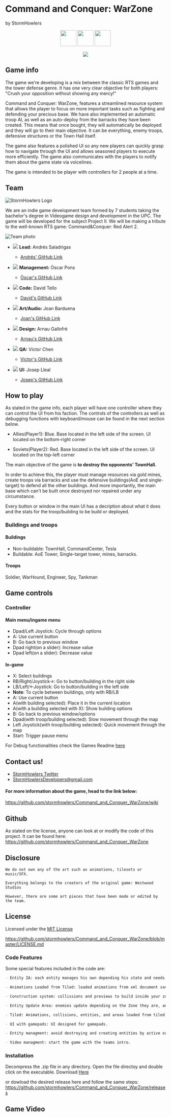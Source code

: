 # Command and Conquer: WarZone 
by StormHowlers

<p align="center">
  <img  src="https://raw.githubusercontent.com/Scarzard/StormHowlers/Wiki/Wiki%20Images/Home%20Page/goldstar.png" width="50">
  <img  src="https://raw.githubusercontent.com/Scarzard/StormHowlers/Wiki/Wiki%20Images/Home%20Page/goldstar.png" width="50">
  <img  src="https://raw.githubusercontent.com/Scarzard/StormHowlers/Wiki/Wiki%20Images/Home%20Page/goldstar.png" width="50">
</p>

<p align="center">
  <img src="https://raw.githubusercontent.com/stormhowlers/Command_and_Conquer_WarZone/master/Base/Game/gui/gme%20logo.png" >
</p>


## Game info

The game we're developing is a mix between the classic RTS games and the tower defense genre.
It has one very clear objective for both players: "Crush your opposition without showing any mercy!"

Command and Conquer: WarZone, features a streamlined resource system that allows the player to focus on more important tasks such as fighting and defending your precious base.
We have also implemented an automatic troop AI, as well as an auto-deploy from the barracks they have been created. 
This means that once bought, they will automatically be deployed and they will go to their main objective. 
It can be everything, enemy troops, defensive structures or the Town Hall itself.

The game also features a polished UI so any new players can quickly grasp how to navigate through the UI and allows seasoned players to execute more efficiently.
The game also communicates with the players to notify them about the game state via voicelines.

The game is intended to be player with controllers for 2 people at a time. 

## Team

![StormHowlers Logo](https://raw.githubusercontent.com/Scarzard/StormHowlers/Wiki/Wiki%20Images/Home%20Page/stormhowlers%20with%20catchphrase.png)

We are an indie game development team formed by 7 students taking the bachelor's degree in Videogame design and development in the UPC.
The game will be developed for the subject Project II. We will be making a tribute to the well-known RTS game: Command&Conquer: Red Alert 2.


![Team photo](https://raw.githubusercontent.com/Scarzard/StormHowlers/Wiki/Wiki%20Images/Home%20Page/team_photo.jpeg)

- ![](https://raw.githubusercontent.com/Scarzard/StormHowlers/Wiki/Wiki%20Images/Home%20Page/COMMANDO.png) **Lead:** Andrés Saladrigas
   - [Andrés' GitHub Link](https://github.com/TheArzhel)
   
- ![](https://raw.githubusercontent.com/Scarzard/StormHowlers/Wiki/Wiki%20Images/Home%20Page/SPY.png) **Management:** Òscar Pons
   - [Òscar's GitHub Link](https://github.com/ponspack9)
   
- ![](https://raw.githubusercontent.com/Scarzard/StormHowlers/Wiki/Wiki%20Images/Home%20Page/G.I.png) **Code:** David Tello
   - [David's GitHub Link](https://github.com/DavidTello1)
   
- ![](https://raw.githubusercontent.com/Scarzard/StormHowlers/Wiki/Wiki%20Images/Home%20Page/ENGNEER.png) **Art/Audio:** Joan Barduena
   - [Joan's GitHub Link](https://github.com/JoanBarduena)
   
- ![](https://raw.githubusercontent.com/Scarzard/StormHowlers/Wiki/Wiki%20Images/Home%20Page/SABOTAGER.png) **Design:** Arnau Gallofré
   - [Arnau's GitHub Link](https://github.com/ggaka6god)
   
- ![](https://raw.githubusercontent.com/Scarzard/StormHowlers/Wiki/Wiki%20Images/Home%20Page/ROCKETEER.png) **QA:** Víctor Chen
   - [Victor's GitHub Link](https://github.com/Scarzard)
   
- ![](https://raw.githubusercontent.com/Scarzard/StormHowlers/Wiki/Wiki%20Images/Home%20Page/MEDIC.png) **UI:** Josep Lleal
   - [Josep's GitHub Link](https://github.com/JosepLleal)

## How to play

As stated in the game info, each player will have one controller where they can control the UI from his faction.
The controls of the controllers as well as debugging functions with keyboard/mouse can be found in the next section below.

- Allies(Player1): Blue. Base located in the left side of the screen. UI located on the bottom-right corner

- Soviets(Player2): Red. Base located in the left side of the screen. UI located on the top-left corner

The main objective of the game is **to destroy the opponents' TownHall.**

In order to achieve this, the player must manage resources via gold mines, create troops via barracks and use the defensive buildings(AoE and single-target) 
to defend all the other buildings. And more importantly, the main base which can't be built once destroyed nor repaired under any circumstance.

Every button or window in the main UI has a decription about what it does and the stats for the troop/building to be build or deployed.

### Buildings and troops
#### Buildings

- Non-buildable: TownHall, CommandCenter, Tesla
- Buildable: AoE Tower, Single-target tower, mines, barracks.

#### Troops 

Soldier, WarHound, Engineer, Spy, Tankman

## Game controls
### Controller
#### Main menu/ingame menu
- Dpad/Left Joystick: Cycle through options
- A: Use current button
- B: Go back to previous window
- Dpad right(on a slider): Increase value
- Dpad left(on a slider): Decrease value

#### In-game
- X: Select buildings
- RB/Right/Joystick->: Go to button/building in the right side
- LB/Left/<-Joystick: Go to button/building in the left side
- **Note**: To cycle between buildings, only with RB/LB
- A: Use current button
- A(with building selected): Place it in the current location
- A(with a building selected with X): Show building options
- B: Go back to previous window/options
- Dpad(with troop/building selected): Slow movement through the map
- Left Joystick(with troop/building selected): Quick movement through the map
- Start: Trigger pause menu

For Debug functionalities check the Games Readme [here](https://github.com/stormhowlers/Command_and_Conquer_WarZone/blob/master/README.md)
   
## Contact us!
- [StormHowlers Twitter](https://twitter.com/StormHowlers)
- StormHowlersDevelopers@gmail.com

#### For more information about the game, head to the link below:

<https://github.com/stormhowlers/Command_and_Conquer_WarZone/wiki>

## Github

As stated on the license, anyone can look at or modify the code of this project. 
It can be found here: https://github.com/stormhowlers/Command_and_Conquer_WarZone

## Disclosure 

```
We do not own any of the art such as animations, tilesets or music/SFX.

Everything belongs to the creators of the original game: Westwood Studios

However, there are some art pieces that have been made or edited by the team. 
```

## License

Licensed under the [MIT License](https://github.com/stormhowlers/Command_and_Conquer_WarZone/blob/master/LICENSE.md)

https://github.com/stormhowlers/Command_and_Conquer_WarZone/blob/master/LICENSE.md



### Code Features
Some special features included in the code are:
```markdown
- Entity IA: each entity manages his own depending his state and needs.

- Animations Loaded from Tiled: loaded animations from xml document save from Tiled.

- Construction system: collissions and previews to build inside your zone.

- Entity Update Area: enemies update depending on the Zone they are, and the mode the player selects.

- Tiled: Animations, collisions, entities, and areas loaded from tiled.

- UI with gamepads: UI designed for gamepads.

- Entity managment: avoid destroying and creating entities by active or inactive system.

- Video managment: start the game with the teams intro.

```
  
### Installation

Decompress the .zip file in any directory. Open the file directoy and double click on the executable.
Download [Here](https://github.com/stormhowlers/Command_and_Conquer_WarZone/releases/tag/v0.9) 
    
or dowload the desired release here and follow the same steps:
https://github.com/stormhowlers/Command_and_Conquer_WarZone/releases
       
## Game Video

<html>
<body>

<iframe width="590" height="520" src="" frameborder="0" allow="accelerometer; autoplay; encrypted-media; gyroscope; picture-in-picture" allowfullscreen></iframe>

</body>
</html>


## Tasks

### Andres


### Josep


### Joan


### Victor


### David


### Arnau


### Oscar








